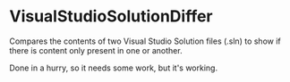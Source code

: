 # VisualStudioSolutionDiffer

Compares the contents of two Visual Studio Solution files (.sln) to show if there is content only present in one or another.

Done in a hurry, so it needs some work, but it's working.

